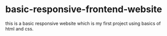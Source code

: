 # basic-responsive-frontend-website
this is a basic responsive website which is my first project using basics of html and css.
